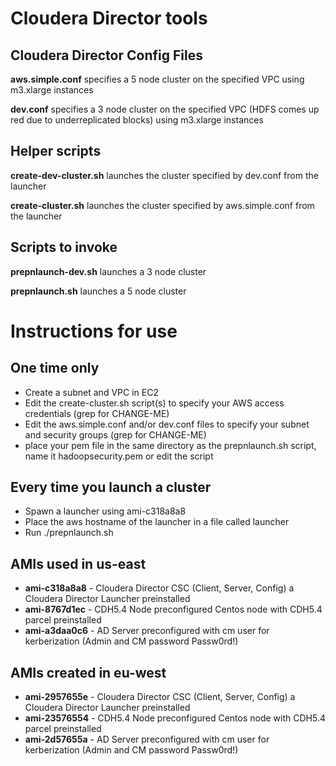 # Cloudera Director tools

## Cloudera Director Config Files

**aws.simple.conf** specifies a 5 node cluster on the specified VPC using m3.xlarge instances

**dev.conf** specifies a 3 node cluster on the specified VPC (HDFS comes up red due to underreplicated blocks) using m3.xlarge instances

## Helper scripts

**create-dev-cluster.sh** launches the cluster specified by
dev.conf from the launcher

**create-cluster.sh** launches the cluster specified by aws.simple.conf
from the launcher

## Scripts to invoke
**prepnlaunch-dev.sh** launches a 3 node cluster

**prepnlaunch.sh** launches a 5 node cluster

# Instructions for use

## One time only
* Create a subnet and VPC in EC2
* Edit the create-cluster.sh script(s) to specify your AWS access credentials (grep for CHANGE-ME)
* Edit the aws.simple.conf and/or dev.conf files to specify your subnet and 
security groups (grep for CHANGE-ME)
* place your pem file in the same directory as the prepnlaunch.sh script, name it hadoopsecurity.pem or edit the script

## Every time you launch a cluster
* Spawn a launcher using ami-c318a8a8
* Place the aws hostname of the launcher in a file called launcher
* Run ./prepnlaunch.sh

## AMIs used in us-east
* **ami-c318a8a8** - Cloudera Director CSC (Client, Server, Config) a Cloudera Director Launcher preinstalled
* **ami-8767d1ec** - CDH5.4 Node preconfigured Centos node with CDH5.4 parcel preinstalled 
* **ami-a3daa0c6** - AD Server preconfigured with cm user for kerberization (Admin and CM password Passw0rd!)

## AMIs created in eu-west
* **ami-2957655e** - Cloudera Director CSC (Client, Server, Config) a Cloudera Director Launcher preinstalled
* **ami-23576554** - CDH5.4 Node preconfigured Centos node with CDH5.4 parcel preinstalled 
* **ami-2d57655a** - AD Server preconfigured with cm user for kerberization (Admin and CM password Passw0rd!)
